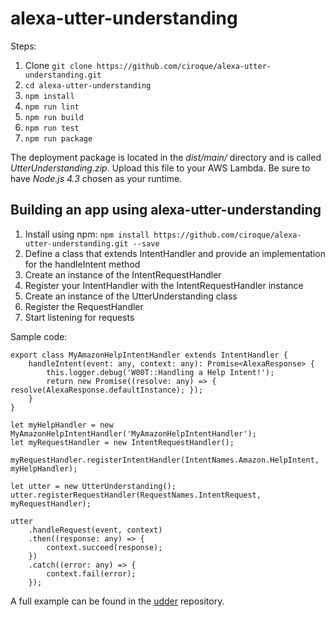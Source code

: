 # alexa-utter-understanding

Steps:

1. Clone `git clone https://github.com/ciroque/alexa-utter-understanding.git`
1. `cd alexa-utter-understanding` 
1. `npm install`
1. `npm run lint`
1. `npm run build`
1. `npm run test`
1. `npm run package`
 
The deployment package is located in the *dist/main/* directory and is called *UtterUnderstanding.zip*. Upload this file to your AWS Lambda. Be sure to have *Node.js 4.3* chosen as your runtime.  

## Building an app using alexa-utter-understanding

1. Install using npm:  `npm install https://github.com/ciroque/alexa-utter-understanding.git --save`
2. Define a class that extends IntentHandler and provide an implementation for the handleIntent method
3. Create an instance of the IntentRequestHandler
4. Register your IntentHandler with the IntentRequestHandler instance
5. Create an instance of the UtterUnderstanding class 
6. Register the RequestHandler
7. Start listening for requests 

Sample code:

```
export class MyAmazonHelpIntentHandler extends IntentHandler {
    handleIntent(event: any, context: any): Promise<AlexaResponse> {
        this.logger.debug('W00T::Handling a Help Intent!');
        return new Promise((resolve: any) => { resolve(AlexaResponse.defaultInstance); });
    }
}

let myHelpHandler = new MyAmazonHelpIntentHandler('MyAmazonHelpIntentHandler');
let myRequestHandler = new IntentRequestHandler();

myRequestHandler.registerIntentHandler(IntentNames.Amazon.HelpIntent, myHelpHandler);

let utter = new UtterUnderstanding();
utter.registerRequestHandler(RequestNames.IntentRequest, myRequestHandler);

utter
    .handleRequest(event, context)
    .then((response: any) => {
        context.succeed(response);
    })
    .catch((error: any) => {
        context.fail(error);
    });
```

A full example can be found in the [udder](https://github.com/ciroque/udder) repository.

